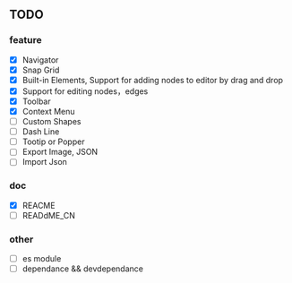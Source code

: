 

## TODO  

### feature 

- [x] Navigator  
- [x] Snap Grid 
- [x] Built-in Elements, Support for adding nodes to editor by drag and drop
- [x] Support for editing nodes，edges
- [x] Toolbar
- [x] Context Menu
- [ ] Custom Shapes
- [ ] Dash Line
- [ ] Tootip or Popper
- [ ] Export Image, JSON
- [ ] Import Json

### doc  
- [x] REACME
- [ ] READdME_CN

### other
- [ ] es module
- [ ] dependance && devdependance